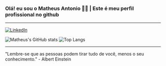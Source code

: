 ### Olá! eu sou o Matheus Antonio 🧑‍💼 | Este é meu perfil profissional no github

***

[![LinkedIn](https://img.shields.io/badge/LinkedIn-0077B5?style=for-the-badge&logo=linkedin&logoColor=white)](https://www.linkedin.com/in/matheus-ant%C3%B4nio-196b09239/)

![Matheus's GitHub stats](https://github-readme-stats.vercel.app/api?username=MatheusAntonioo&show_icons=true&theme=dark)
![Top Langs](https://github-readme-stats.vercel.app/api/top-langs/?username=MatheusAntonioo&layout=compact&theme=dark)

***

"Lembre-se que as pessoas podem tirar tudo de você, menos o seu conhecimento." - Albert Einstein
